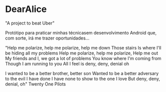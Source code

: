 # DearAlice
"A project to beat Uber"

Protótipo para praticar minhas técnicasem desenvolvimento Android que, com sorte, irá me trazer oportunidades...

"Help me polarize, help me polarize, help me down
Those stairs
Is where I'll be hiding all my problems
Help me polarize, help me polarize,
Help me out
My friends and I, we got a lot of problems
You know where I'm coming from
Though I am running to you
All I feel is deny, deny, denial oh

I wanted to be a better brother, better son
Wanted to be a better adversary to the evil I have done
I have none to show to the one I love
But deny, deny, denial, oh"
                                      Twenty One Pilots
